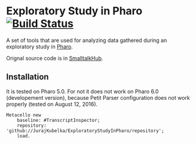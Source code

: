 # Exploratory Study in Pharo [![Build Status](https://travis-ci.org/JurajKubelka/ExploratoryStudyInPharo.svg?branch=master)](https://travis-ci.org/JurajKubelka/ExploratoryStudyInPharo)

A set of tools that are used for analyzing data gathered during an exploratory study in [Pharo](http://pharo.org).

Orignal source code is in [SmalltalkHub](http://www.smalltalkhub.com/#!/~JurajKubelka/ExploratoryStudyInPharo/).

## Installation 

It is tested on Pharo 5.0. For not it does not work on Pharo 6.0 (developement version), because Petit Parser configuration does not work properly (tested on August 12, 2016).

```
Metacello new
    baseline: #TranscriptInspector;
    repository: 'github://JurajKubelka/ExploratoryStudyInPharo/repository';
    load.
```
